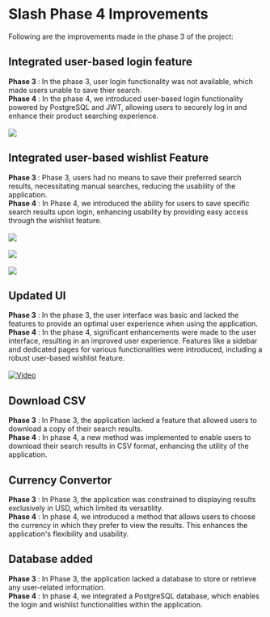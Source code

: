 # Slash Phase 4 Improvements
Following are the improvements made in the phase 3 of the project:

## Integrated user-based login feature
**Phase 3** : In the phase 3, user login functionality was not available, which made users unable to save thier search.<br>
**Phase 4** : In the phase 4, we introduced user-based login functionality powered by PostgreSQL and JWT, allowing users to securely log in and enhance their product searching experience.<br>
<br>
<img src = https://github.com/SE23-Team44/slash-phase4/blob/main/assets/login%20gif.gif>
<br>

## Integrated user-based wishlist Feature
**Phase 3** : Phase 3, users had no means to save their preferred search results, necessitating manual searches, reducing the usability of the application. <br>
**Phase 4** : In Phase 4, we introduced the ability for users to save specific search results upon login, enhancing usability by providing easy access through the wishlist feature.<br>
<br>
<img src = https://github.com/SE23-Team44/slash-phase4/blob/main/assets/search%20gif.gif>
<br>
<br>
<img src = https://github.com/SE23-Team44/slash-phase4/blob/main/assets/add_to_wishlist%20gif.gif>
<br>
<br>
<img src = https://github.com/SE23-Team44/slash-phase4/blob/main/assets/delete_from_wishlist%20gif.gif>
<br>


## Updated UI
**Phase 3** : In the phase 3, the user interface was basic and lacked the features to provide an optimal user experience when using the application. <br>
**Phase 4** : In the phase 4, significant enhancements were made to the user interface, resulting in an improved user experience. Features like a sidebar and dedicated pages for various functionalities were introduced, including a robust user-based wishlist feature. <br>
<br>
[![Video](https://img.youtube.com/vi/aGQisQmQt-o/0.jpg)](https://www.youtube.com/watch?v=aGQisQmQt-o)
<br>

## Download CSV
**Phase 3** : In Phase 3, the application lacked a feature that allowed users to download a copy of their search results. <br>
**Phase 4** : In phase 4, a new method was implemented to enable users to download their search results in CSV format, enhancing the utility of the application.<br>

## Currency Convertor
**Phase 3** : In Phase 3, the application was constrained to displaying results exclusively in USD, which limited its versatility. <br>
**Phase 4** : In phase 4, we introduced a method that allows users to choose the currency in which they prefer to view the results. This enhances the application's flexibility and usability.<br>

## Database added
**Phase 3** : In Phase 3, the application lacked a database to store or retrieve any user-related information.<br>
**Phase 4** : In phase 4,  we integrated a PostgreSQL database, which enables the login and wishlist functionalities within the application.<br>





